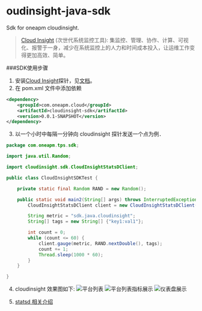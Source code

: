 oudinsight-java-sdk
================

Sdk for oneapm cloudinsight.

> [Cloud Insight](http://www.oneapm.com/ci/feature.html) (次世代系统监控工具):
集监控、管理、协作、计算、可视化、报警于一身，减少在系统监控上的人力和时间成本投入，让运维工作变得更加高效、简单。


###SDK使用步骤
  1. 安装[Cloud Insight](http://www.oneapm.com/ci/feature.html)探针，见[文档](http://docs-ci.oneapm.com/quick-start/)。
  2. 在 pom.xml 文件中添加依赖
```xml
<dependency>
    <groupId>com.oneapm.cloud</groupId>
    <artifactId>cloudinsight-sdk</artifactId>
    <version>0.0.1-SNAPSHOT</version>
</dependency>
```
3. 以一个小时中每隔一分钟向 cloudinsight 探针发送一个点为例．

``` java
package com.oneapm.tps.sdk;

import java.util.Random;

import cloudinsight.sdk.CloudInsightStatsDClient;

public class CloudInsightSDKTest {

    private static final Random RAND = new Random();

    public static void main2(String[] args) throws InterruptedException {
        CloudInsightStatsDClient client = new CloudInsightStatsDClient();

        String metric = "sdk.java.cloudinsight";
        String[] tags = new String[] {"key1:val1"};

        int count = 0;
        while (count <= 60) {
            client.gauge(metric, RAND.nextDouble(), tags);
            count += 1;
            Thread.sleep(1000 * 60);
        }
    }

}
```
4. cloudinsight 效果图如下:
![平台列表](http://f.picphotos.baidu.com/album/s=1600;q=90/sign=f7fa8ccfdef9d72a1364141be41a1345/d788d43f8794a4c290a80fdb09f41bd5ac6e39b3.jpg)
![平台列表指标展示](http://c.picphotos.baidu.com/album/s=1600;q=90/sign=1e0aec6dccef7609380b9d991eed98bd/faedab64034f78f0e5c872037e310a55b2191c7a.jpg)
![仪表盘展示](http://h.picphotos.baidu.com/album/s=1600;q=90/sign=f29c58f5e2dde711e3d247f097dff56a/3812b31bb051f819a1e6ebbaddb44aed2f73e77b.jpg)

5. [statsd 相关介绍](https://github.com/wyvernnot/introduction-to-statsd)

